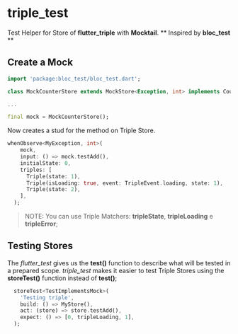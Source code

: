 # triple_test

Test Helper for Store of **flutter_triple** with **Mocktail**.
** Inspired by **bloc_test** **


## Create a Mock

```dart
import 'package:bloc_test/bloc_test.dart';

class MockCounterStore extends MockStore<Exception, int> implements CounterStore {}

...

final mock = MockCounterStore();

```

Now creates a stud for the method on Triple Store.

```dart
whenObserve<MyException, int>(
    mock,
    input: () => mock.testAdd(),
    initialState: 0,
    triples: [
      Triple(state: 1),
      Triple(isLoading: true, event: TripleEvent.loading, state: 1),
      Triple(state: 2),
    ],
  );
```

>NOTE: You can use Triple Matchers: **tripleState**, **tripleLoading** e **tripleError**;


## Testing Stores

The *flutter_test* gives us the **test()** function to describe what will be tested in a prepared scope. *triple_test* makes it easier to test Triple Stores using the **storeTest()** function instead of **test()**;

```dart
  storeTest<TestImplementsMock>(
    'Testing triple',
    build: () => MyStore(),
    act: (store) => store.testAdd(),
    expect: () => [0, tripleLoading, 1],
  );
```

